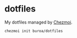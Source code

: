 # dotfiles

My dotfiles managed by [Chezmoi](https://www.chezmoi.io/).

```sh
chezmoi init buroa/dotfiles
```
